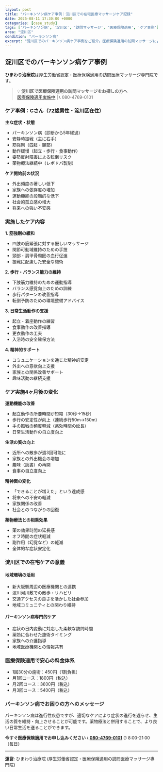 ```yaml
---
layout: post
title: "パーキンソン病ケア事例｜淀川区での在宅医療マッサージケア記録"
date: 2025-08-11 17:30:00 +0000
categories: [case_study]
tags: ['パーキンソン病', '淀川区', '訪問マッサージ', '医療保険適用', 'ケア事例']
area: "淀川区"
condition: "パーキンソン病"
excerpt: "淀川区でのパーキンソン病ケア事例をご紹介。医療保険適用の訪問マッサージによる実際の改善例と専門的なケア内容を詳しく解説します。"
---
```


## 淀川区でのパーキンソン病ケア事例

**ひまわり治療院**は厚生労働省認定・医療保険適用の訪問医療マッサージ専門院です。

> 💡 **淀川区で医療保険適用の訪問マッサージをお探しの方へ**  
> [医療保険適用実施中](https://peraichi.com/landing_pages/view/himawari-massage) | 📞 080-4769-0101

### ケア事例：Cさん（72歳男性・淀川区在住）

**主な症状・状態**
- パーキンソン病（診断から5年経過）
- 安静時振戦（主に右手）
- 筋強剛（四肢・頸部）
- 動作緩慢（起立・歩行・食事動作）
- 姿勢反射障害による転倒リスク
- 薬物療法継続中（レボドパ製剤）

**ケア開始前の状況**
- 外出頻度の著しい低下
- 家族への依存度の増加
- 運動機能の段階的な低下
- 社会的孤立感の増大
- 将来への強い不安感

### 実施したケア内容

**1. 筋強剛の緩和**
- 四肢の筋緊張に対する優しいマッサージ
- 関節可動域維持のための手技
- 頸部・肩甲骨周囲の血行促進
- 振戦に配慮した安全な施術

**2. 歩行・バランス能力の維持**
- 下肢筋力維持のための運動指導
- バランス感覚向上のための訓練
- 歩行パターンの改善指導
- 転倒予防のための環境整備アドバイス

**3. 日常生活動作の支援**
- 起立・着座動作の練習
- 食事動作の改善指導
- 更衣動作の工夫
- 入浴時の安全確保方法

**4. 精神的サポート**
- コミュニケーションを通じた精神的安定
- 外出への意欲向上支援
- 家族との関係改善サポート
- 趣味活動の継続支援

### ケア実施4ヶ月後の変化

**運動機能の改善**
- 起立動作の所要時間が短縮（30秒→15秒）
- 歩行の安定性が向上（連続歩行50m→150m）
- 手の振戦の頻度軽減（薬効時間の延長）
- 日常生活動作の自立度向上

**生活の質の向上**
- 近所への散歩が週3回可能に
- 家族との外出機会の増加
- 趣味（読書）の再開
- 食事の自立度向上

**精神面の変化**
- 「できることが増えた」という達成感
- 将来への不安の軽減
- 家族関係の改善
- 社会とのつながりの回復

**薬物療法との相乗効果**
- 薬の効果時間の延長感
- オフ時間の症状軽減
- 副作用（幻覚など）の軽減
- 全体的な症状安定化

### 淀川区での在宅ケアの意義

#### 地域環境の活用
- 新大阪駅周辺の医療機関との連携
- 淀川河川敷での散歩・リハビリ
- 交通アクセスの良さを活かした社会参加
- 地域コミュニティとの関わり維持

#### パーキンソン病専門的ケア
- 症状の日内変動に対応した柔軟な訪問時間
- 薬効に合わせた施術タイミング
- 家族への介護指導
- 地域医療機関との情報共有

### 医療保険適用で安心の料金体系
- 1回30分の施術：450円（1割負担）
- 月1回コース：1800円（税込）
- 月2回コース：3600円（税込）
- 月3回コース：5400円（税込）

### パーキンソン病でお困りの方へのメッセージ

パーキンソン病は進行性疾患ですが、適切なケアにより症状の進行を遅らせ、生活の質を維持・向上させることが可能です。薬物療法と併用することで、より良い日常生活を送ることができます。

**今すぐ医療保険適用でお申し込みください**
📞 **[080-4769-0101](tel:080-4769-0101)**
⏰ 8:00-21:00（毎日）

---
**運営**: ひまわり治療院 (厚生労働省認定・医療保険適用の訪問医療マッサージ専門院)